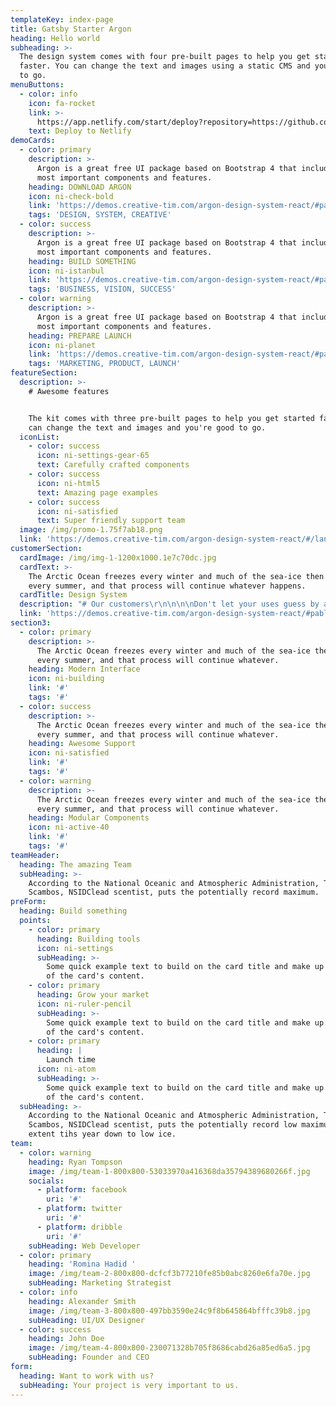 ```yaml
---
templateKey: index-page
title: Gatsby Starter Argon
heading: Hello world
subheading: >-
  The design system comes with four pre-built pages to help you get started
  faster. You can change the text and images using a static CMS and you're good
  to go.
menuButtons:
  - color: info
    icon: fa-rocket
    link: >-
      https://app.netlify.com/start/deploy?repository=https://github.com/K-Kit/gatsby-starter-argon&amp;stack=cms
    text: Deploy to Netlify
demoCards:
  - color: primary
    description: >-
      Argon is a great free UI package based on Bootstrap 4 that includes the
      most important components and features.
    heading: DOWNLOAD ARGON
    icon: ni-check-bold
    link: 'https://demos.creative-tim.com/argon-design-system-react/#pablo'
    tags: 'DESIGN, SYSTEM, CREATIVE'
  - color: success
    description: >-
      Argon is a great free UI package based on Bootstrap 4 that includes the
      most important components and features.
    heading: BUILD SOMETHING
    icon: ni-istanbul
    link: 'https://demos.creative-tim.com/argon-design-system-react/#pablo'
    tags: 'BUSINESS, VISION, SUCCESS'
  - color: warning
    description: >-
      Argon is a great free UI package based on Bootstrap 4 that includes the
      most important components and features.
    heading: PREPARE LAUNCH
    icon: ni-planet
    link: 'https://demos.creative-tim.com/argon-design-system-react/#pablo'
    tags: 'MARKETING, PRODUCT, LAUNCH'
featureSection:
  description: >-
    # Awesome features


    The kit comes with three pre-built pages to help you get started faster. You
    can change the text and images and you're good to go.
  iconList:
    - color: success
      icon: ni-settings-gear-65
      text: Carefully crafted components
    - color: success
      icon: ni-html5
      text: Amazing page examples
    - color: success
      icon: ni-satisfied
      text: Super friendly support team
  image: /img/promo-1.75f7ab18.png
  link: 'https://demos.creative-tim.com/argon-design-system-react/#/landing-page'
customerSection:
  cardImage: /img/img-1-1200x1000.1e7c70dc.jpg
  cardText: >-
    The Arctic Ocean freezes every winter and much of the sea-ice then thaws
    every summer, and that process will continue whatever happens.
  cardTitle: Design System
  description: "# Our customers\r\n\n\n\nDon't let your uses guess by attaching tooltips and popoves to any element. Just make sure you enable them first via JavaScript.\r\n\n\r\n\nThe kit comes with three pre-built pages to help you get started faster. You can change the text and images and you're good to go.\r\n\n\r\n\nThe kit comes with three pre-built pages to help you get started faster. You can change the text and images and you're good to go.\r\n\n\r\n\n[A beautiful UI Kit for impactful websites](https://demos.creative-tim.com/argon-design-system-react/#pablo)"
  link: 'https://demos.creative-tim.com/argon-design-system-react/#pablo'
section3:
  - color: primary
    description: >-
      The Arctic Ocean freezes every winter and much of the sea-ice then thaws
      every summer, and that process will continue whatever.
    heading: Modern Interface
    icon: ni-building
    link: '#'
    tags: '#'
  - color: success
    description: >-
      The Arctic Ocean freezes every winter and much of the sea-ice then thaws
      every summer, and that process will continue whatever.
    heading: Awesome Support
    icon: ni-satisfied
    link: '#'
    tags: '#'
  - color: warning
    description: >-
      The Arctic Ocean freezes every winter and much of the sea-ice then thaws
      every summer, and that process will continue whatever.
    heading: Modular Components
    icon: ni-active-40
    link: '#'
    tags: '#'
teamHeader:
  heading: The amazing Team
  subHeading: >-
    According to the National Oceanic and Atmospheric Administration, Ted,
    Scambos, NSIDClead scentist, puts the potentially record maximum.
preForm:
  heading: Build something
  points:
    - color: primary
      heading: Building tools
      icon: ni-settings
      subHeading: >-
        Some quick example text to build on the card title and make up the bulk
        of the card's content.
    - color: primary
      heading: Grow your market
      icon: ni-ruler-pencil
      subHeading: >-
        Some quick example text to build on the card title and make up the bulk
        of the card's content.
    - color: primary
      heading: |
        Launch time
      icon: ni-atom
      subHeading: >-
        Some quick example text to build on the card title and make up the bulk
        of the card's content.
  subHeading: >-
    According to the National Oceanic and Atmospheric Administration, Ted,
    Scambos, NSIDClead scentist, puts the potentially record low maximum sea ice
    extent tihs year down to low ice.
team:
  - color: warning
    heading: Ryan Tompson
    image: /img/team-1-800x800-53033970a416368da35794389680266f.jpg
    socials:
      - platform: facebook
        uri: '#'
      - platform: twitter
        uri: '#'
      - platform: dribble
        uri: '#'
    subHeading: Web Developer
  - color: primary
    heading: 'Romina Hadid '
    image: /img/team-2-800x800-dcfcf3b77210fe85b0abc8260e6fa70e.jpg
    subHeading: Marketing Strategist
  - color: info
    heading: Alexander Smith
    image: /img/team-3-800x800-497bb3590e24c9f8b645864bfffc39b8.jpg
    subHeading: UI/UX Designer
  - color: success
    heading: John Doe
    image: /img/team-4-800x800-230071328b705f8686cabd26a85ed6a5.jpg
    subHeading: Founder and CEO
form:
  heading: Want to work with us?
  subHeading: Your project is very important to us.
---
```


